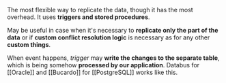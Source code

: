 The most flexible way to replicate the data, though it has the most overhead. It uses **triggers and stored procedures**. 

May be useful in case when it's necessary to **replicate only the part of the data** or if **custom conflict resolution logic** is necessary as for any other **custom things**.

When event happens, *trigger* may **write the changes to the separate table**, which is being somehow **processed by our application**. Databus for [[Oracle]] and [[Bucardo]] for [[PostgreSQL]] works like this.

